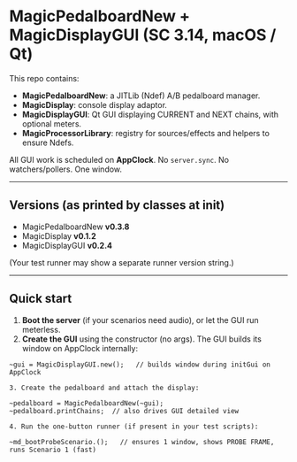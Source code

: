 <!-- Filename: README20250915.md -->

# MagicPedalboardNew + MagicDisplayGUI (SC 3.14, macOS / Qt)

This repo contains:
- **MagicPedalboardNew**: a JITLib (Ndef) A/B pedalboard manager.
- **MagicDisplay**: console display adaptor.
- **MagicDisplayGUI**: Qt GUI displaying CURRENT and NEXT chains, with optional meters.
- **MagicProcessorLibrary**: registry for sources/effects and helpers to ensure Ndefs.

All GUI work is scheduled on **AppClock**. No `server.sync`. No watchers/pollers. One window.

---

## Versions (as printed by classes at init)

- MagicPedalboardNew **v0.3.8**
- MagicDisplay **v0.1.2**
- MagicDisplayGUI **v0.2.4**

(Your test runner may show a separate runner version string.)

---

## Quick start

1. **Boot the server** (if your scenarios need audio), or let the GUI run meterless.
2. **Create the GUI** using the constructor (no args). The GUI builds its window on AppClock internally:

```supercollider
~gui = MagicDisplayGUI.new();   // builds window during initGui on AppClock

3. Create the pedalboard and attach the display:

~pedalboard = MagicPedalboardNew(~gui);
~pedalboard.printChains;  // also drives GUI detailed view

4. Run the one-button runner (if present in your test scripts):

~md_bootProbeScenario.();   // ensures 1 window, shows PROBE FRAME, runs Scenario 1 (fast)
